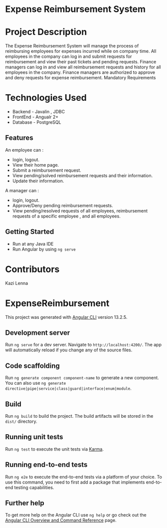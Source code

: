 # Expense Reimbursement System

# Project Description
The Expense Reimbursement System will manage the process of reimbursing employees for expenses incurred while on company time. 
All employees in the company can log in and submit requests for reimbursement and view their past tickets and pending requests. 
Finance managers can log in and view all reimbursement requests and history for all employees in the company. 
Finance managers are authorized to approve and deny requests for expense reimbursement. Mandatory Requirements 

# Technologies Used
* Backend - Javalin , JDBC
* FrontEnd - Angualr 2+
* Database -  PostgreSQL

## Features

An employee can :
* login, logout.
* View their home page.
* Submit a reimbursement request.
* View pending/solved reimbursement requests and their information.
* Update their information.

 A manager can :
* login, logout.
* Approve/Deny pending reimbursement requests.
* View pending/resolved requests of all employees, reimbursement requests of a specific employee , and all employees.

## Getting Started
- Run at any Java IDE
- Run Angular by using `ng serve`

# Contributors
Kazi Lenna


# ExpenseReimbursement

This project was generated with [Angular CLI](https://github.com/angular/angular-cli) version 13.2.5.

## Development server

Run `ng serve` for a dev server. Navigate to `http://localhost:4200/`. The app will automatically reload if you change any of the source files.

## Code scaffolding

Run `ng generate component component-name` to generate a new component. You can also use `ng generate directive|pipe|service|class|guard|interface|enum|module`.

## Build

Run `ng build` to build the project. The build artifacts will be stored in the `dist/` directory.

## Running unit tests

Run `ng test` to execute the unit tests via [Karma](https://karma-runner.github.io).

## Running end-to-end tests

Run `ng e2e` to execute the end-to-end tests via a platform of your choice. To use this command, you need to first add a package that implements end-to-end testing capabilities.

## Further help

To get more help on the Angular CLI use `ng help` or go check out the [Angular CLI Overview and Command Reference](https://angular.io/cli) page.
